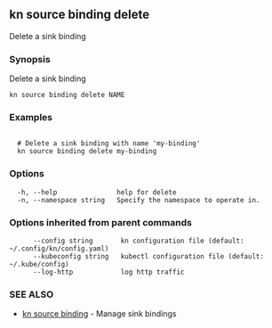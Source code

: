 ## kn source binding delete

Delete a sink binding

### Synopsis

Delete a sink binding

```
kn source binding delete NAME
```

### Examples

```

  # Delete a sink binding with name 'my-binding'
  kn source binding delete my-binding
```

### Options

```
  -h, --help               help for delete
  -n, --namespace string   Specify the namespace to operate in.
```

### Options inherited from parent commands

```
      --config string       kn configuration file (default: ~/.config/kn/config.yaml)
      --kubeconfig string   kubectl configuration file (default: ~/.kube/config)
      --log-http            log http traffic
```

### SEE ALSO

* [kn source binding](kn_source_binding.md)	 - Manage sink bindings

